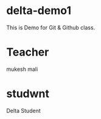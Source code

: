 # delta-demo1
This is  Demo  for Git  &amp;  Github class.


# Teacher
mukesh mali

# studwnt
Delta Student

